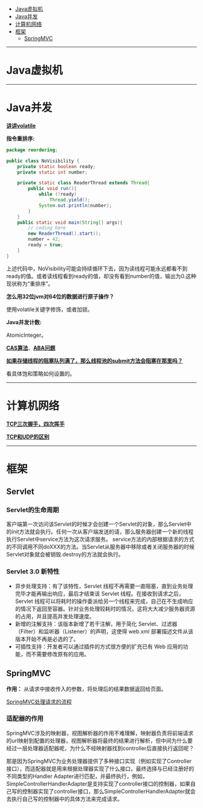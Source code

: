 * [Java虚拟机](#Java虚拟机)
* [Java并发](#Java并发)
    <!-- * [讲讲volatile](#讲讲volatile) -->
* [计算机网络](#计算机网络)
* [框架](#框架)
    * [SpringMVC](#SpringMVC)

----------------------------

# Java虚拟机

------------------------------

# Java并发
**[讲讲volatile](https://github.com/MinheZ/Notes/blob/master/note/Java%E5%B9%B6%E5%8F%91.md#volatile%E5%8F%98%E9%87%8F)**

**指令重排序:**
```java
package reordering;

public class NoVisibility {
    private static boolean ready;
    private static int number;

    private static class ReaderThread extends Thread{
        public void run(){
            while (!ready)
                Thread.yield();
            System.out.println(number);
        }
    }
    public static void main(String[] args){
        // coding here
        new ReaderThread().start();
        number = 42;
        ready = true;
    }
}
```
上述代码中，NoVisibility可能会持续循环下去，因为读线程可能永远都看不到ready的值。或者读线程看到ready的值，却没有看到number的值，输出为0.这种现状称为“重排序”。

**怎么用32位jvm对64位的数据进行原子操作？**

使用volatile关键字修饰，或者加锁。

**Java并发计数:**

AtomicInteger。

**[CAS算法](https://github.com/MinheZ/Notes/blob/master/note/Java%E5%B9%B6%E5%8F%91.md#%E6%AF%94%E8%BE%83%E5%B9%B6%E4%BA%A4%E6%8D%A2compare-and-swap-cas)**、**[ABA问题](https://github.com/MinheZ/Notes/blob/master/note/Java%E5%B9%B6%E5%8F%91.md#aba%E9%97%AE%E9%A2%98)**

**[如果存储线程的阻塞队列满了，那么线程池的submit方法会阻塞在那里吗？](https://github.com/MinheZ/Notes/blob/master/note/Java%E5%B9%B6%E5%8F%91.md#%E9%A5%B1%E5%92%8C%E7%AD%96%E7%95%A5)**

看具体饱和策略如何设置的。

------------------------------
# 计算机网络

**[TCP三次握手，四次挥手](https://github.com/MinheZ/Notes/blob/master/note/%E8%AE%A1%E7%AE%97%E6%9C%BA%E7%BD%91%E7%BB%9C.md#tcp%E7%9A%84%E4%B8%89%E6%AC%A1%E6%8F%A1%E6%89%8B)**

**[TCP和UDP的区别](https://zhuanlan.zhihu.com/p/24860273)**

----------------------------

# 框架
## Servlet
### Servlet的生命周期
客户端第一次访问该Servlet的时候才会创建一个Servlet的对象，那么Servlet中的init方法就会执行。任何一次从客户端发送的请，那么服务器创建一个新的线程执行Servlet中service方法为这次请求服务。
service方法的内部根据请求的方式的不同调用不同doXXX的方法。当Servlet从服务器中移除或者关闭服务器的时候Servlet对象就会被销毁.destroy的方法就会执行。

### Servlet 3.0 新特性
- 异步处理支持：有了该特性，Servlet 线程不再需要一直阻塞，直到业务处理完毕才能再输出响应，最后才结束该 Servlet 线程。在接收到请求之后，Servlet 线程可以将耗时的操作委派给另一个线程来完成，自己在不生成响应的情况下返回至容器。针对业务处理较耗时的情况，这将大大减少服务器资源的占用，并且提高并发处理速度。
- 新增的注解支持：该版本新增了若干注解，用于简化 Servlet、过滤器（Filter）和监听器（Listener）的声明，这使得 web.xml 部署描述文件从该版本开始不再是必选的了。
- 可插性支持：开发者可以通过插件的方式很方便的扩充已有 Web 应用的功能，而不需要修改原有的应用。

## SpringMVC
**作用：** 从请求中接收传入的参数，将处理后的结果数据返回给页面。

[SpringMVC处理请求的流程]()

### 适配器的作用
SpringMVC涉及的映射器，视图解析器的作用不难理解，映射器负责将前端请求的url映射到配置的处理器，视图解析器将最终的结果进行解析，但中间为什么要经过一层处理器适配器呢，为什么不经映射器找到controller后直接执行返回呢？

那是因为SpringMVC为业务处理器提供了多种接口实现（例如实现了Controller接口），而适配器就是用来根据处理器实现了什么接口，最终选择与已经注册好的不同类型的Handler Adapter进行匹配，并最终执行，例如，SimpleControllerHandlerAdapter是支持实现了controller接口的控制器，如果自己写的控制器实现了controller接口，那么SimpleControllerHandlerAdapter就会去执行自己写的控制器中的具体方法来完成请求。

